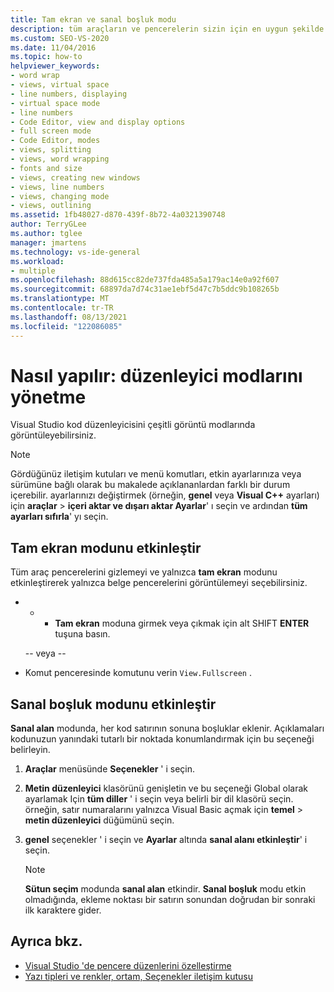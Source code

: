 ```yaml
---
title: Tam ekran ve sanal boşluk modu
description: tüm araçların ve pencerelerin sizin için en uygun şekilde görüntülenmesi için Visual Studio düzenleyicisi modlarını nasıl yöneteceğinizi öğrenin.
ms.custom: SEO-VS-2020
ms.date: 11/04/2016
ms.topic: how-to
helpviewer_keywords:
- word wrap
- views, virtual space
- line numbers, displaying
- virtual space mode
- line numbers
- Code Editor, view and display options
- full screen mode
- Code Editor, modes
- views, splitting
- views, word wrapping
- fonts and size
- views, creating new windows
- views, line numbers
- views, changing mode
- views, outlining
ms.assetid: 1fb48027-d870-439f-8b72-4a0321390748
author: TerryGLee
ms.author: tglee
manager: jmartens
ms.technology: vs-ide-general
ms.workload:
- multiple
ms.openlocfilehash: 88d615cc82de737fda485a5a179ac14e0a92f607
ms.sourcegitcommit: 68897da7d74c31ae1ebf5d47c7b5ddc9b108265b
ms.translationtype: MT
ms.contentlocale: tr-TR
ms.lasthandoff: 08/13/2021
ms.locfileid: "122086085"
---
```

# <a name="how-to-manage-editor-modes"></a>Nasıl yapılır: düzenleyici modlarını yönetme

Visual Studio kod düzenleyicisini çeşitli görüntü modlarında görüntüleyebilirsiniz.

> [!NOTE]
> Gördüğünüz iletişim kutuları ve menü komutları, etkin ayarlarınıza veya sürümüne bağlı olarak bu makalede açıklananlardan farklı bir durum içerebilir. ayarlarınızı değiştirmek (örneğin, **genel** veya **Visual C++** ayarları) için **araçlar**  >  **içeri aktar ve dışarı aktar Ayarlar**' ı seçin ve ardından **tüm ayarları sıfırla**' yı seçin.

## <a name="enable-full-screen-mode"></a>Tam ekran modunu etkinleştir

Tüm araç pencerelerini gizlemeyi ve yalnızca **tam ekran** modunu etkinleştirerek yalnızca belge pencerelerini görüntülemeyi seçebilirsiniz.

-  +  + **Tam ekran** moduna girmek veya çıkmak için alt SHIFT **ENTER** tuşuna basın.

     -- veya --

- Komut penceresinde komutunu verin `View.Fullscreen` . 

## <a name="enable-virtual-space-mode"></a>Sanal boşluk modunu etkinleştir

**Sanal alan** modunda, her kod satırının sonuna boşluklar eklenir. Açıklamaları kodunuzun yanındaki tutarlı bir noktada konumlandırmak için bu seçeneği belirleyin.

1. **Araçlar** menüsünde **Seçenekler** ' i seçin.

2. **Metin düzenleyici** klasörünü genişletin ve bu seçeneği Global olarak ayarlamak Için **tüm diller** ' i seçin veya belirli bir dil klasörü seçin. örneğin, satır numaralarını yalnızca Visual Basic açmak için **temel**  >  **metin düzenleyici** düğümünü seçin.

3. **genel** seçenekler ' i seçin ve **Ayarlar** altında **sanal alanı etkinleştir**' i seçin.

    > [!NOTE]
    > **Sütun seçim** modunda **sanal alan** etkindir. **Sanal boşluk** modu etkin olmadığında, ekleme noktası bir satırın sonundan doğrudan bir sonraki ilk karaktere gider.

## <a name="see-also"></a>Ayrıca bkz.

- [Visual Studio 'de pencere düzenlerini özelleştirme](../ide/customizing-window-layouts-in-visual-studio.md)
- [Yazı tipleri ve renkler, ortam, Seçenekler iletişim kutusu](../ide/reference/fonts-and-colors-environment-options-dialog-box.md)
